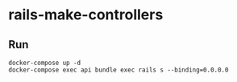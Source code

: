 # rails-make-controllers

## Run

```
docker-compose up -d
docker-compose exec api bundle exec rails s --binding=0.0.0.0
```


